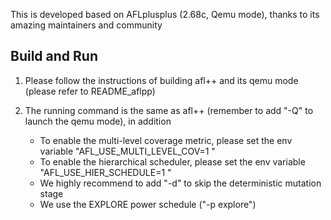 This is developed based on AFLplusplus (2.68c, Qemu mode), thanks to its amazing maintainers and community

## Build and Run

1. Please follow the instructions of building afl++ and its qemu mode (please refer to README_aflpp)

2. The running command is the same as afl++ (remember to add "-Q" to launch the qemu mode), in addition

    * To enable the multi-level coverage metric, please set the env variable "AFL_USE_MULTI_LEVEL_COV=1 "
    * To enable the hierarchical scheduler, please set the env variable "AFL_USE_HIER_SCHEDULE=1 "
    * We highly recommend to add "-d" to skip the deterministic mutation stage
    * We use the EXPLORE power schedule ("-p explore")

